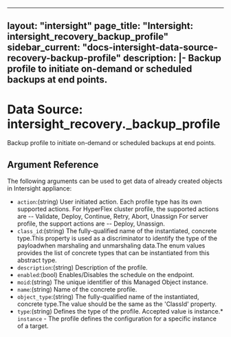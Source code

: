 
---
layout: "intersight"
page_title: "Intersight: intersight_recovery_backup_profile"
sidebar_current: "docs-intersight-data-source-recovery-backup-profile"
description: |-
Backup profile to initiate on-demand or scheduled backups at end points.
---

# Data Source: intersight_recovery._backup_profile
Backup profile to initiate on-demand or scheduled backups at end points.
## Argument Reference
The following arguments can be used to get data of already created objects in Intersight appliance:
* `action`:(string) User initiated action. Each profile type has its own supported actions. For HyperFlex cluster profile, the supported actions are -- Validate, Deploy, Continue, Retry, Abort, Unassign For server profile, the support actions are -- Deploy, Unassign. 
* `class_id`:(string) The fully-qualified name of the instantiated, concrete type.This property is used as a discriminator to identify the type of the payloadwhen marshaling and unmarshaling data.The enum values provides the list of concrete types that can be instantiated from this abstract type. 
* `description`:(string) Description of the profile. 
* `enabled`:(bool) Enables/Disables the schedule on the endpoint. 
* `moid`:(string) The unique identifier of this Managed Object instance. 
* `name`:(string) Name of the concrete profile. 
* `object_type`:(string) The fully-qualified name of the instantiated, concrete type.The value should be the same as the 'ClassId' property. 
* `type`:(string) Defines the type of the profile. Accepted value is instance.* `instance` - The profile defines the configuration for a specific instance of a target. 
